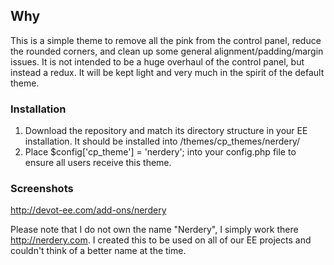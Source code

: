 
## Why

This is a simple theme to remove all the pink from the control panel, reduce the rounded corners, and clean up some general alignment/padding/margin issues. It is not intended to be a huge overhaul of the control panel, but instead a redux. It will be kept light and very much in the spirit of the default theme.

### Installation

1. Download the repository and match its directory structure in your EE installation. It should be installed into /themes/cp_themes/nerdery/
2. Place $config['cp_theme'] = 'nerdery'; into your config.php file to ensure all users receive this theme.

### Screenshots

http://devot-ee.com/add-ons/nerdery

Please note that I do not own the name "Nerdery", I simply work there http://nerdery.com. I created this to be used on all of our EE projects and couldn't think of a better name at the time.
